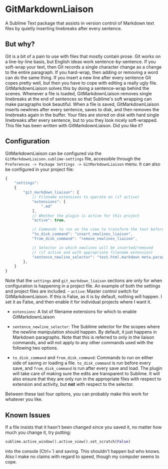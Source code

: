 # GitMarkdownLiaison

A Sublime Text package that assists in version control of Markdown text files by quietly inserting linebreaks after every sentence.

## But why?

Git is a bit of a pain to use with files that mostly contain prose.
Git works on a line-by-line basis, but English ideas work sentence-by-sentence.
If you soft-wrap your text, then Git records a single character change as a change to the entire paragraph.
If you hard-wrap, then adding or removing a word can do the same thing.
If you insert a new line after every sentence Git copes pretty well, but then you have to cope with editing a really ugly file.
GitMarkdownLiaison solves this by doing a sentence-wrap behind the scenes.
Whenever a file is loaded, GitMarkdownLiaison removes single linebreaks at the end of sentences so that Sublime's soft wrapping can make paragraphs look beautiful.
When a file is saved, GitMarkdownLiaison inserts newlines after every sentence, saves to disk, and then removes the linebreaks again in the buffer.
Your files are stored on disk with hard single linebreaks after every sentence, but to you they look nicely soft-wrapped.
This file has been written with GitMarkdownLiaison.
Did you like it?

## Configuration

GitMarkdownLiaison can be configured via the `GitMarkdownLiaison.sublime-settings` file, accessible through the `Preferences -> Package Settings -> GitMarkdownLiaison` menu.
It can also be configured in your project file:

```javascript
{
    "settings":
    {
        "git_markdown_liaison": {
            // Filename extensions to operate on (if active)
            "extensions": [
                ".md"
            ],
            // Whether the plugin is active for this project
            "active": true,

            // Commands to run on the view to transform the text before and after saving
            "to_disk_command": "insert_newlines_liaison",
            "from_disk_command": "remove_newlines_liaison",

            // Selector in which newlines will be inserted/removed
            // (if active and with appropriate filename extension)
            "sentence_newline_selector": "text.html.markdown meta.paragraph.markdown",
        },
    }
}
```

Note that the `settings` and `git_markdown_liaison` sections are only for when configuration is happening in a project file.
An example of both the settings and project files are included.  - `active`:
Master control switch for GitMarkdownLiaison.
If this is False, as it is by default, nothing will happen.
I set it as False, and then enable it for individual projects where I want it.

 - `extensions`: A list of filename extensions for which to enable GitMarkdownLiaison

 - `sentence_newline_selector`: The Sublime selector for the scopes where the newline manipulation should happen. By default, it just happens in Markdown paragraphs. Note that this is referred to only in the liaison commands, and will not apply to any other commands used with the following two options.  
 
 - `to_disk_command` and `from_disk_command`: Commands to run on either side of saving or loading a file. `to_disk_command` is run before every save, and `from_disk_command` is run after every save and load. The plugin will take care of making sure the edits are transparent to Sublime. It will also ensure that they are only run in the appropriate files with respect to extension and activity, but **not** with respect to the selector.

 Between these last four options, you can probably make this work for whatever you like. 

## Known Issues

If a file insists that it hasn't been changed since you saved it, no matter how much you change it, try putting:
```python
sublime.active_window().active_view().set_scratch(False)
```
into the console (Ctrl+`) and saving.
This shouldn't happen but who knows.
Also I make no claims with regard to speed, though my computer seems to cope.
